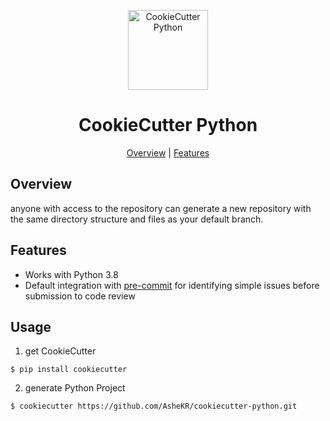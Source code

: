 <p align="center">
  <img alt="CookieCutter Python" title="CookieCutter Python" src="./assets/logo.png" width="128">
</p>

<h1 align="center">CookieCutter Python</h1>

<p align="center">
  <a href="#overview">Overview</a> |
  <a href="#features">Features</a>
</p>

## Overview

anyone with access to the repository can generate a new repository with the same directory structure and files as your default branch.

## Features

- Works with Python 3.8
- Default integration with [pre-commit](https://github.com/pre-commit/pre-commit) for identifying simple issues before submission to code review

## Usage

1. get CookieCutter

```shell script
$ pip install cookiecutter
```

2. generate Python Project

```shell script
$ cookiecutter https://github.com/AsheKR/cookiecutter-python.git
```
